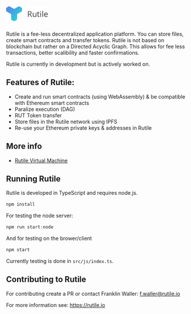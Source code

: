 # ![](./res/img/Rutile.png)

Rutile is a fee-less decentralized application platform. You can store files, create smart contracts and transfer tokens.
Rutile is not based on blockchain but rather on a Directed Acyclic Graph. This allows for fee less transactions, better scalibility and faster confirmations.

Rutile is currently in development but is actively worked on.

## Features of Rutile:

- Create and run smart contracts (using WebAssembly) & be compatible with Ethereum smart contracts
- Paralize execution (DAG)
- RUT Token transfer
- Store files in the Rutile network using IPFS
- Re-use your Ethereum private keys & addresses in Rutile

## More info

- [Rutile Virtual Machine](https://github.com/Rutile-io/Rutile/tree/develop/src/js/core/rvm)

## Running Rutile

Rutile is developed in TypeScript and requires node.js.

```JavaScript
npm install
```

For testing the node server:
```JavaScript
npm run start:node
```
And for testing on the brower/client
```JavaScript
npm start
```

Currently testing is done in `src/js/index.ts`.

## Contributing to Rutile


For contributing create a PR or contact Franklin Waller: f.waller@rutile.io

For more information see: https://rutile.io
